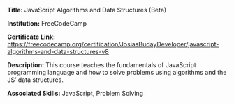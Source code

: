 **Title:** JavaScript Algorithms and Data Structures (Beta)

**Institution:** FreeCodeCamp

**Certificate Link:** https://freecodecamp.org/certification/JosiasBudayDeveloper/javascript-algorithms-and-data-structures-v8

**Description:**
This course teaches the fundamentals of JavaScript programming language and how to solve problems using algorithms and the JS’ data structures.

**Associated Skills:** JavaScript, Problem Solving
